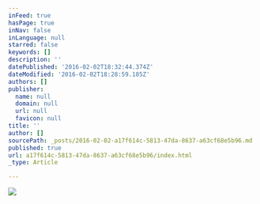 ```yaml
---
inFeed: true
hasPage: true
inNav: false
inLanguage: null
starred: false
keywords: []
description: ''
datePublished: '2016-02-02T18:32:44.374Z'
dateModified: '2016-02-02T18:28:59.185Z'
authors: []
publisher:
  name: null
  domain: null
  url: null
  favicon: null
title: ''
author: []
sourcePath: _posts/2016-02-02-a17f614c-5813-47da-8637-a63cf68e5b96.md
published: true
url: a17f614c-5813-47da-8637-a63cf68e5b96/index.html
_type: Article

---
```

![](https://the-grid-user-content.s3-us-west-2.amazonaws.com/453448e6-42df-4ce4-83dd-0056b42e9731.jpg)